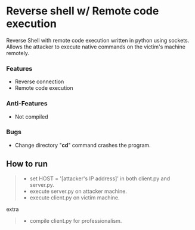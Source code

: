 # Reverse shell w/ Remote code execution

Reverse Shell with remote code execution written in python using sockets. Allows the attacker to execute native commands on the victim's machine remotely.

### Features
* Reverse connection
* Remote code execution

### Anti-Features
* Not compiled

### Bugs
* Change directory "__cd__" command crashes the program.

## How to run
> * set HOST = '[attacker's IP address]' in both client.py and server.py.
> * execute server.py on attacker machine.
> * execute client.py on victim machine.

extra
>* compile client.py for professionalism.
